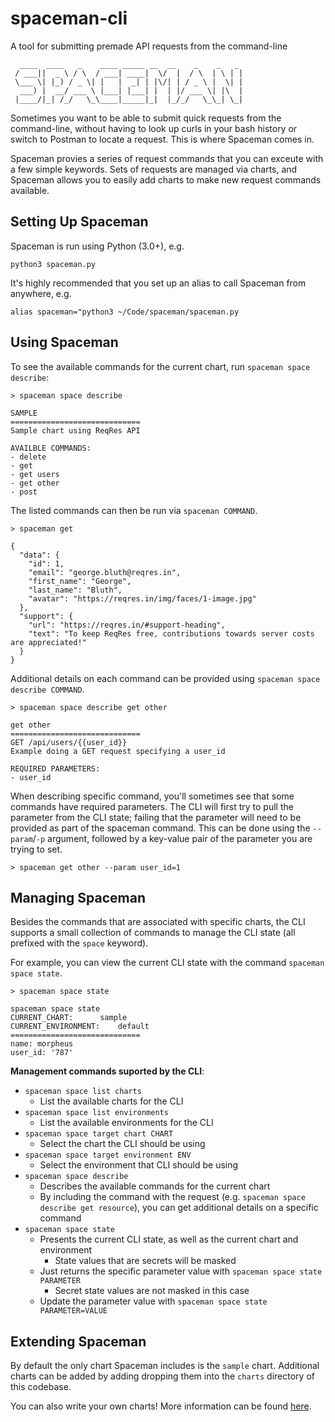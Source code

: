 # spaceman-cli

A tool for submitting premade API requests from the command-line

```
  ____  ____   _    ____ _____ __  __    _    _   _
 / ___||  _ \ / \  / ___| ____|  \/  |  / \  | \ | |
 \___ \| |_) / _ \| |   |  _| | |\/| | / _ \ |  \| |
  ___) |  __/ ___ \ |___| |___| |  | |/ ___ \| |\  |
 |____/|_| /_/   \_\____|_____|_|  |_/_/   \_\_| \_|
```

Sometimes you want to be able to submit quick requests from the command-line, without having to look up curls in your bash history or switch to Postman to locate a request.  This is where Spaceman comes in.

Spaceman provies a series of request commands that you can exceute with a few simple keywords.  Sets of requests are managed via charts, and Spaceman allows you to easily add charts to make new request commands available.

## Setting Up Spaceman

Spaceman is run using Python (3.0+), e.g.
```
python3 spaceman.py
```

It's highly recommended that you set up an alias to call Spaceman from anywhere, e.g.
```
alias spaceman="python3 ~/Code/spaceman/spaceman.py
```

## Using Spaceman

To see the available commands for the current chart, run `spaceman space describe`:
```
> spaceman space describe

SAMPLE
=============================
Sample chart using ReqRes API

AVAILBLE COMMANDS:
- delete
- get
- get users
- get other
- post
```
The listed commands can then be run via `spaceman COMMAND`.
```
> spaceman get

{
  "data": {
    "id": 1,
    "email": "george.bluth@reqres.in",
    "first_name": "George",
    "last_name": "Bluth",
    "avatar": "https://reqres.in/img/faces/1-image.jpg"
  },
  "support": {
    "url": "https://reqres.in/#support-heading",
    "text": "To keep ReqRes free, contributions towards server costs are appreciated!"
  }
}

```
Additional details on each command can be provided using `spaceman space describe COMMAND`.
```
> spaceman space describe get other

get other
=============================
GET /api/users/{{user_id}}
Example doing a GET request specifying a user_id

REQUIRED PARAMETERS:
- user_id
```

When describing specific command, you'll sometimes see that some commands have required parameters.  The CLI will first try to pull the parameter from the CLI state; failing that the parameter will need to be provided as part of the spaceman command.  This can be done using the `--param`/`-p` argument, followed by a key-value pair of the parameter you are trying to set.
```
> spaceman get other --param user_id=1
```

## Managing Spaceman

Besides the commands that are associated with specific charts, the CLI supports a small collection of commands to manage the CLI state (all prefixed with the `space` keyword).

For example, you can view the current CLI state with the command `spaceman space state`.
```
> spaceman space state

spaceman space state
CURRENT_CHART:		sample
CURRENT_ENVIRONMENT:	default
=============================
name: morpheus
user_id: '787'
```

**Management commands suported by the CLI**:
- `spaceman space list charts`
    - List the available charts for the CLI
- `spaceman space list environments`
    - List the available environments for the CLI 
- `spaceman space target chart CHART`
    - Select the chart the CLI should be using
- `spaceman space target environment ENV`
    - Select the environment that CLI should be using
- `spaceman space describe`
    - Describes the available commands for the current chart
    - By including the command with the request (e.g. `spaceman space describe get resource`), you can get additional details on a specific command
- `spaceman space state`
    - Presents the current CLI state, as well as the current chart and environment
        - State values that are secrets will be masked
    - Just returns the specific parameter value with `spaceman space state PARAMETER`
        - Secret state values are not masked in this case
    - Update the parameter value with `spaceman space state PARAMETER=VALUE`

## Extending Spaceman

By default the only chart Spaceman includes is the `sample` chart.  Additional charts can be added by adding dropping them into the `charts` directory of this codebase.

You can also write your own charts!  More information can be found [here](charts.md).
